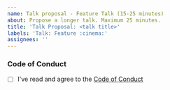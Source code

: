 ```yaml
---
name: Talk proposal - Feature Talk (15-25 minutes)
about: Propose a longer talk. Maximum 25 minutes.
title: 'Talk Proposal: <talk title>'
labels: 'Talk: Feature :cinema:'
assignees: ''
---
```


<!-- Try to stick to 500 characters (about two tweets :bird:). If you know already, please let us know how long the talk will be as this helps us plan the meetups. -->
<!-- Please let us know if we should a link to your Twitter account or website on our page. -->

### Code of Conduct

<!-- We expect all of our speakers to uphold our Code of Conduct, so please take a minute to read through it. -->

- [ ] I've read and agree to the
      [Code of Conduct](./blob/main/CODE_OF_CONDUCT.md)
